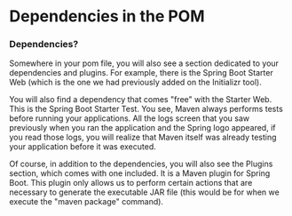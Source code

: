 # Dependencies in the POM

### Dependencies?
Somewhere in your pom file, you will also see a section dedicated to your dependencies and plugins. For example, there is the Spring Boot Starter Web (which is the one we had previously added on the Initializr tool).

You will also find a dependency that comes "free" with the Starter Web. This is the Spring Boot Starter Test. You see, Maven always performs tests before running your applications. All the logs screen that you saw previously when you ran the application and the Spring logo appeared, if you read those logs, you will realize that Maven itself was already testing your application before it was executed.

Of course, in addition to the dependencies, you will also see the Plugins section, which comes with one included. It is a Maven plugin for Spring Boot. This plugin only allows us to perform certain actions that are necessary to generate the executable JAR file (this would be for when we execute the "maven package" command).